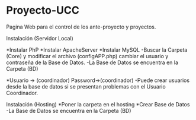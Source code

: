 # Proyecto-UCC


Pagina Web para el control de los ante-proyecto y proyectos.

Instalación (Servidor Local)


*Instalar PhP
*Instalar ApacheServer 
*Instalar MySQL 
	-Buscar la Carpeta (Core) y modificar el archivo (configAPP.php) cambiar el usuario y contraseña de la Base de Datos.
	-La Base de Datos se encuentra en la Carpeta (BD)

*Usuario -> (coordinador) Password->(coordinador)
	-Puede crear usuarios desde la base de datos si se presentan problemas con el Usuario Coordinador.
	

Instalación (Hosting)
*Poner la carpeta en el hosting
*Crear Base de Datos
	-La Base de Datos se encuentra en la Carpeta (BD)